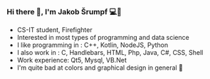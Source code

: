 ### Hi there 👋, I'm Jakob Šrumpf 💻🚒

- CS-IT student, Firefighter
- Interested in most types of programming and data science
- I like programming in : C++, Kotlin, NodeJS, Python
- I also work in : C, Handlebars, HTML, Php, Java, C#, CSS, Shell
- Work experience: Qt5, Mysql, VB.Net
- I'm quite bad at colors and graphical design in general 🎨

<!--
**Kikanon/Kikanon** is a ✨ _special_ ✨ repository because its `README.md` (this file) appears on your GitHub profile.

Here are some ideas to get you started:

- 🔭 I’m currently working on ...
- 🌱 I’m currently learning ...
- 👯 I’m looking to collaborate on ...
- 🤔 I’m looking for help with ...
- 💬 Ask me about ...
- 📫 How to reach me: ...
- 😄 Pronouns: ...
- ⚡ Fun fact: ...
-->
